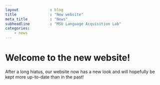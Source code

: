 ```yaml
---
layout              : blog
title               : "New website"
meta_title          : "News"
subheadline         : "MSU Language Acquisition Lab"
categories:
    - news
---
```

# Welcome to the new website!

After a long hiatus, our website now has a new look and will hopefully be kept more up-to-date than in the past!
